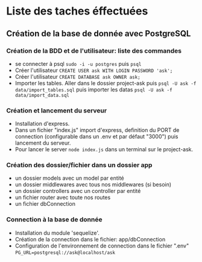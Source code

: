 # Liste des taches éffectuées

## Création de la base de donnée avec PostgreSQL

### Création de la BDD et de l'utilisateur: liste des commandes

- se connecter à psql ```sudo -i -u postgres``` puis ```psql```
- Créer l'utilisateur ```CREATE USER ask WITH LOGIN PASSWORD 'ask';```
- Créer l'utilisateur ```CREATE DATABASE ask OWNER ask;```
- Importer les tables. Aller dans le dossier project-ask puis ```psql -U ask -f data/import_tables.sql``` puis importer les datas ```psql -U ask -f data/import_data.sql```

### Création et lancement du serveur

- Installation d'express.
- Dans un fichier "index.js" import d'express, definition du PORT de connection (configurable dans un .env et par défaut "3000") puis lancement du serveur.
- Pour lancer le server ```node index.js``` dans un terminal sur le project-ask.

### Création des dossier/fichier dans un dossier app

- un dossier models avec un model par entité
- un dossier middlewares avec tous nos middlewares (si besoin)
- un dossier controllers avec un controller par entité
- un fichier router avec toute nos routes
- un fichier dbConnection

### Connection à la base de donnée

- Installation du module 'sequelize'.
- Création de la connection dans le fichier: app/dbConnection
- Configuration de l'environnement de connection dans le fichier ".env" ```PG_URL=postgresql://ask@localhost/ask```

